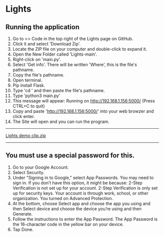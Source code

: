 # Lights

## Running the application

1. Go to <> Code in the top right of the Lights page on GitHub.
2. Click it and select 'Download Zip'.
3. Locate the ZIP file on your computer and double-click to expand it.
4. Open the New Folder called 'Lights-main'.
5. Right-click on 'main.py'.
6. Select 'Get info'. There will be written 'Where', this is the file's pathname.
7. Copy the file's pathname.
8. Open terminal.
9. Pip install Flask.
10. Type 'cd ' and then paste the file's pathname.
11. Type 'python3 main.py'
12. This message will appear: Running on http://192.168.1.156:5000/ (Press CTRL+C to quit)
13. Copy and paste 'http://192.168.1.156:5000/' into your web browzer and click enter.
14. The Site will open and you can run the program.
---

[Lights demo clip.zip](https://github.com/daefv/Lights/files/11011487/Lights.demo.clip.zip)

---

## You must use a special password for this. 
1. Go to your Google Account.
2. Select Security.
3. Under "Signing in to Google," select App Passwords. You may need to sign in. If you don’t have this option, it might be because:
  2-Step Verification is not set up for your account.
  2-Step Verification is only set up for security keys.
  Your account is through work, school, or other organization.
  You turned on Advanced Protection.
4. At the bottom, choose Select app and choose the app you using and then Select device and choose the device you’re using and then Generate.
5. Follow the instructions to enter the App Password. The App Password is the 16-character code in the yellow bar on your device.
6. Tap Done.

